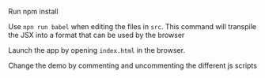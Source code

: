 Run npm install

Use `npn run babel` when editing the files
in `src`. This command will transpile the JSX into a format that can be used by the
browser

Launch the app by opening `index.html` in the browser.

Change the demo by commenting and uncommenting the different js scripts